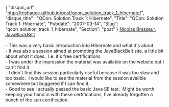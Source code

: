 {
 "disqus_url" : "http://trishagee.github.io/post/qcon_solution_track_1_hibernate/",
 "disqus_title" : "QCon: Solution Track 1: Hibernate",
 "Title": "QCon: Solution Track 1: Hibernate",
 "Pubdate": "2007-03-14",
 "Slug": "qcon_solution_track_1_hibernate",
 "Section": "post"
}
<a href="http://qcon.infoq.com/qcon/speakers/show_speaker.jsp?oid=199"> Nicolas Brasseur</a>, <a href="http://www.javablackbelt.com/">JavaBlackBelt</a><br /><br />- This was a very basic introduction into Hibernate and what it's about<br />- It was also a session aimed at promoting the JavaBlackBelt site, a little bit about what it does.&nbsp; I.e. it's free certifications<br />- I was under the impression the material was available on the website but I can't find it<br />- I didn't find this session particularly useful because it was too slow and too basic.&nbsp; I would like to see the material from the session availble somewhere but buggered if I can find it.<br />- Good to see I actually passed the basic Java SE test.&nbsp; Might be worth keeping your hand in with these certifications, I've already forgotten a bunch of the sun certification.
